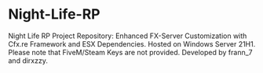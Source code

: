 # Night-Life-RP
Night Life RP Project Repository: Enhanced FX-Server Customization with Cfx.re Framework and ESX Dependencies. Hosted on Windows Server 21H1. Please note that FiveM/Steam Keys are not provided. Developed by frann_7 and dirxzzy.

